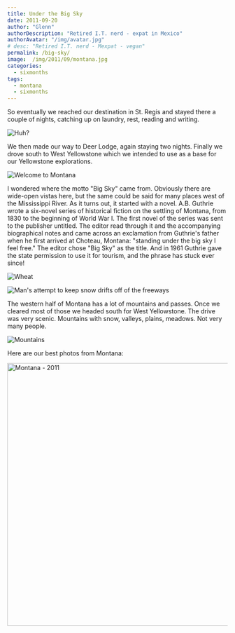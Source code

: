 ```yaml
---
title: Under the Big Sky
date: 2011-09-20
author: "Glenn"
authorDescription: "Retired I.T. nerd - expat in Mexico"
authorAvatar: "/img/avatar.jpg"
# desc: "Retired I.T. nerd - Mexpat - vegan"
permalink: /big-sky/
image:  /img/2011/09/montana.jpg
categories:
  - sixmonths
tags:
  - montana
  - sixmonths
---
```

So eventually we reached our destination in St. Regis and stayed there a couple of nights, catching up on laundry, rest, reading and writing. 

![Huh?](https://live.staticflickr.com/65535/47090984924_20c479a3a9.jpg)

We then made our way to Deer Lodge, again staying two nights. Finally we drove south to West Yellowstone which we intended to use as a base for our Yellowstone explorations.

![Welcome to Montana](https://live.staticflickr.com/65535/47828356362_e5fcc69229_c.jpg)

I wondered where the motto "Big Sky" came from. Obviously there are wide-open vistas here, but the same could be said for many places west of the Mississippi River. As it turns out, it started with a novel. A.B. Guthrie wrote a six-novel series of historical fiction on the settling of Montana, from 1830 to the beginning of World War I. The first novel of the series was sent to the publisher untitled. The editor read through it and the accompanying biographical notes and came across an exclamation from Guthrie's father when he first arrived at Choteau, Montana: "standing under the big sky I feel free." The editor chose "Big Sky" as the title. And in 1961 Guthrie gave the state permission to use it for tourism, and the phrase has stuck ever since!

![Wheat](https://live.staticflickr.com/65535/40913942303_405944aca6_c.jpg)

![Man's attempt to keep snow drifts off of the freeways](https://live.staticflickr.com/65535/32936213387_d433edd53d_c.jpg)

The western half of Montana has a lot of mountains and passes. Once we cleared most of those we headed south for West Yellowstone. The drive was very scenic. Mountains with snow, valleys, plains, meadows. Not very many people.

![Mountains](https://live.staticflickr.com/65535/47880374241_45d4011009_c.jpg)

Here are our best photos from Montana:

<a data-flickr-embed="true" data-header="true" data-footer="true"  href="https://www.flickr.com/gp/vagabondians/Z3Q6s6" title="Montana - 2011"><img src="https://live.staticflickr.com/65535/46964129455_79426723ca_c.jpg" width="800" height="600" alt="Montana - 2011"></a><script async src="//embedr.flickr.com/assets/client-code.js" charset="utf-8"></script>